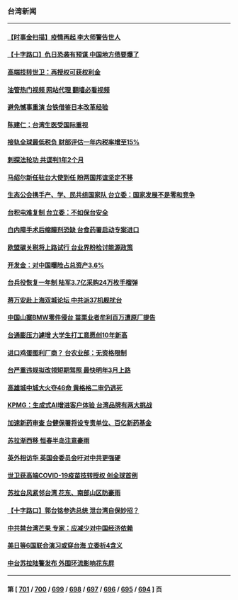 ### 台湾新闻
---
#### [【时事金扫描】疫情再起 李大师警告世人](../../pages/ncid1349361/n14064158.md?08310445) 
#### [【十字路口】仇日恐袭有预谋 中国地方债要爆了](../../pages/ncid1349361/n14064172.md?08310445) 
#### [高端技转世卫：再授权可获权利金](../../pages/ncid1349361/n14064095.md?08310445) 
#### [油管热门视频 网站代理 翻墙必看视频](http://138.2.39.72:81/youtube.html?epic-marker?08310445)
#### [避免憾事重演 台铁借鉴日本改革经验](../../pages/ncid1349361/n14064112.md?08310445) 
#### [陈建仁：台湾生医受国际重视](../../pages/ncid1349361/n14064090.md?08310445) 
#### [接轨全球最低税负 财部评估一年内税率增至15%](../../pages/ncid1349361/n14064094.md?08310445) 
#### [刺探法轮功  共谍判1年2个月](../../pages/ncid1349361/n14064049.md?08310445) 
#### [马绍尔新任驻台大使到任 盼两国邦谊坚定不移](../../pages/ncid1349361/n14064047.md?08310445) 
#### [生态公会携手产、学、民共组国家队 台立委：国家发展不是零和竞争](../../pages/ncid1349361/n14064062.md?08310445) 
#### [台积电难复制 台立委：不如保台安全](../../pages/ncid1349361/n14064050.md?08310445) 
#### [白内障手术后缩瞳剂恐缺 台食药署启动专案进口](../../pages/ncid1349361/n14064061.md?08310445) 
#### [欧盟碳关税将上路试行 台业界盼检讨能源政策](../../pages/ncid1349361/n14064058.md?08310445) 
#### [开发金：对中国曝险占总资产3.6%](../../pages/ncid1349361/n14064052.md?08310445) 
#### [台兵役恢复一年制 陆军3.7亿采购24万枚手榴弹](../../pages/ncid1349361/n14064057.md?08310445) 
#### [蒋万安赴上海双城论坛 中共派37机舰扰台](../../pages/ncid1349361/n14064055.md?08310445) 
#### [中国山寨BMW零件侵台 苗栗业者牟利百万遭原厂提告](../../pages/ncid1349361/n14064041.md?08310445) 
#### [台通膨压力遽增 大学生打工意愿创10年新高](../../pages/ncid1349361/n14064006.md?08310445) 
#### [进口鸡蛋图利厂商？ 台农业部：无资格限制](../../pages/ncid1349361/n14064005.md?08310445) 
#### [台严重违规拟改领短期驾照 最快明年3月上路](../../pages/ncid1349361/n14063982.md?08310445) 
#### [高雄城中城大火夺46命 黄格格二审仍逃死](../../pages/ncid1349361/n14064032.md?08310445) 
#### [KPMG：生成式AI增进客户体验 台湾品牌有两大挑战](../../pages/ncid1349361/n14064030.md?08310445) 
#### [加速新药审查 台健保署将设专责单位、百亿新药基金](../../pages/ncid1349361/n14064020.md?08310445) 
#### [苏拉渐西移 恒春半岛注意豪雨](../../pages/ncid1349361/n14064013.md?08310445) 
#### [英外相访华 英国会委员会吁对中共更强硬](../../pages/ncid1349361/n14063846.md?08310445) 
#### [世卫获高端COVID-19疫苗技转授权 创全球首例](../../pages/ncid1349361/n14063793.md?08310445) 
#### [苏拉台风紧邻台湾 花东、南部山区防豪雨](../../pages/ncid1349361/n14063672.md?08310445) 
#### [【十字路口】郭台铭参选总统 泄台湾自保妙招？](../../pages/ncid1349361/n14063380.md?08310445) 
#### [中共禁台湾芒果 专家：应减少对中国经济依赖](../../pages/ncid1349361/n14062746.md?08310445) 
#### [美日等6国联合演习或穿台海 立委析4含义](../../pages/ncid1349361/n14063370.md?08310445) 
#### [中台苏拉陆警发布 外围环流影响花东屏](../../pages/ncid1349361/n14063373.md?08310445) 

---
#### 第 [ [701](./701.md?08310445) / [700](./700.md?08310445) / [699](./699.md?08310445) / [698](./698.md?08310445) / [697](./697.md?08310445) / [696](./696.md?08310445) / [695](./695.md?08310445) / [694](./694.md?08310445) ] 页
